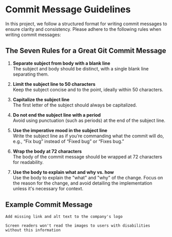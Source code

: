# Commit Message Guidelines

In this project, we follow a structured format for writing commit messages to ensure clarity and consistency. Please adhere to the following rules when writing commit messages:

## The Seven Rules for a Great Git Commit Message

1. **Separate subject from body with a blank line**  
   The subject and body should be distinct, with a single blank line separating them.

2. **Limit the subject line to 50 characters**  
   Keep the subject concise and to the point, ideally within 50 characters.

3. **Capitalize the subject line**  
   The first letter of the subject should always be capitalized.

4. **Do not end the subject line with a period**  
   Avoid using punctuation (such as periods) at the end of the subject line.

5. **Use the imperative mood in the subject line**  
   Write the subject line as if you’re commanding what the commit will do, e.g., “Fix bug” instead of “Fixed bug” or “Fixes bug.”

6. **Wrap the body at 72 characters**  
   The body of the commit message should be wrapped at 72 characters for readability.

7. **Use the body to explain what and why vs. how**  
   Use the body to explain the "what" and "why" of the change. Focus on the reason for the change, and avoid detailing the implementation unless it's necessary for context.

## Example Commit Message

```
Add missing link and alt text to the company's logo

Screen readers won't read the images to users with disabilities without this information
```

